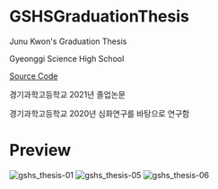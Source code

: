 # GSHSGraduationThesis
Junu Kwon's Graduation Thesis

Gyeonggi Science High School

[Source Code](https://github.com/junukwon7/PyTorch-YOLOv3)

경기과학고등학교 2021년 졸업논문

경기과학고등학교 2020년 심화연구를 바탕으로 연구함

# Preview
![gshs_thesis-01](https://user-images.githubusercontent.com/48399106/158172740-cf75afed-110a-47b7-88bb-70f281feb37c.png)
![gshs_thesis-05](https://user-images.githubusercontent.com/48399106/158172815-db94c366-9f6d-464e-93b7-e43f212ee29a.png)
![gshs_thesis-06](https://user-images.githubusercontent.com/48399106/158172820-1a639e94-20b9-4047-8a95-7cf044c3bf5c.png)
